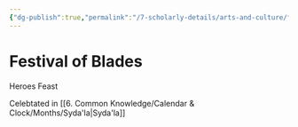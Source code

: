 ```yaml
---
{"dg-publish":true,"permalink":"/7-scholarly-details/arts-and-culture/festivals-and-ceremonies/festival-of-blades/"}
---
```


# Festival of Blades

Heroes Feast 

Celebtated in [[6. Common Knowledge/Calendar & Clock/Months/Syda'la\|Syda'la]]